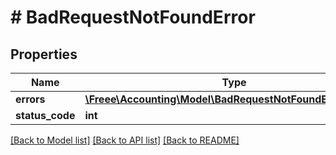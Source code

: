 # # BadRequestNotFoundError

## Properties

Name | Type | Description | Notes
------------ | ------------- | ------------- | -------------
**errors** | [**\Freee\Accounting\Model\BadRequestNotFoundErrorErrors[]**](BadRequestNotFoundErrorErrors.md) |  | [optional] 
**status_code** | **int** |  | [optional] 

[[Back to Model list]](../../README.md#documentation-for-models) [[Back to API list]](../../README.md#documentation-for-api-endpoints) [[Back to README]](../../README.md)


